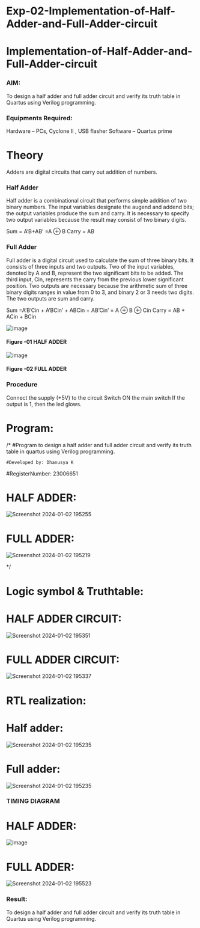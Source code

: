 # Exp-02-Implementation-of-Half-Adder-and-Full-Adder-circuit

# Implementation-of-Half-Adder-and-Full-Adder-circuit
### AIM:
To design a half adder and full adder circuit and verify its truth table in Quartus using Verilog programming.

### Equipments Required:
Hardware – PCs, Cyclone II , USB flasher
Software – Quartus prime
# Theory
Adders are digital circuits that carry out addition of numbers.

### Half Adder
Half adder is a combinational circuit that performs simple addition of two binary numbers. The input variables designate the augend and addend bits; the output variables produce the sum and carry. It is necessary to specify two output variables because the result may consist of two binary digits.

Sum = A’B+AB’ =A ⊕ B Carry = AB

### Full Adder
Full adder is a digital circuit used to calculate the sum of three binary bits. It consists of three inputs and two outputs. Two of the input variables, denoted by A and B, represent the two significant bits to be added. The third input, Cin, represents the carry from the previous lower significant position. Two outputs are necessary because the arithmetic sum of three binary digits ranges in value from 0 to 3, and binary 2 or 3 needs two digits. The two outputs are sum and carry.

Sum =A’B’Cin + A’BCin’ + ABCin + AB’Cin’ = A ⊕ B ⊕ Cin Carry = AB + ACin + BCin

 ![image](https://user-images.githubusercontent.com/36288975/163552156-a13e5a56-c638-4110-97d9-8896907c8d25.png)

#### Figure -01 HALF ADDER 


![image](https://user-images.githubusercontent.com/36288975/163552057-b3547877-6d07-45b4-b7e0-bcfebfad9e1d.png)

#### Figure -02 FULL ADDER 

### Procedure

Connect the supply (+5V) to the circuit
Switch ON the main switch
If the output is 1, then the led glows.
### 
# Program:
/*
#Program to design a half adder and full adder circuit and verify its truth table in quartus using Verilog programming.
~~~
#Developed by: Dhanusya K
~~~
#RegisterNumber: 23006651 
# HALF ADDER:
![Screenshot 2024-01-02 195255](https://github.com/Dhanu654/Exp-02-Implementation-of-Half-Adder-and-Full-Adder-circuit/assets/148514965/4571a969-d436-4346-a8bb-eb06dc18b929)
# FULL ADDER:
![Screenshot 2024-01-02 195219](https://github.com/Dhanu654/Exp-02-Implementation-of-Half-Adder-and-Full-Adder-circuit/assets/148514965/3b253355-ade2-41ec-a12f-5788a1cd8a3f)

*/
# Logic symbol & Truthtable:
# HALF ADDER CIRCUIT:
![Screenshot 2024-01-02 195351](https://github.com/Dhanu654/Exp-02-Implementation-of-Half-Adder-and-Full-Adder-circuit/assets/148514965/6dd64fb7-2ac5-45b6-a3ae-db61bd9cee9f)
# FULL ADDER CIRCUIT:
![Screenshot 2024-01-02 195337](https://github.com/Dhanu654/Exp-02-Implementation-of-Half-Adder-and-Full-Adder-circuit/assets/148514965/54c70d10-92da-48c6-bc99-e09a45893c77)


# RTL realization:
# Half adder:
![Screenshot 2024-01-02 195235](https://github.com/Dhanu654/Exp-02-Implementation-of-Half-Adder-and-Full-Adder-circuit/assets/148514965/2f49d343-9eda-4762-b06b-fd9441c4a999)
# Full adder:
![Screenshot 2024-01-02 195235](https://github.com/Dhanu654/Exp-02-Implementation-of-Half-Adder-and-Full-Adder-circuit/assets/148514965/23a47742-ff0f-40cb-a15b-40ffd815daf6)

### TIMING DIAGRAM
# HALF ADDER:
![image](https://github.com/Dhanu654/Exp-02-Implementation-of-Half-Adder-and-Full-Adder-circuit/assets/148514965/cc605c0d-027a-415f-9edc-87c93f04baa7)

# FULL ADDER:
![Screenshot 2024-01-02 195523](https://github.com/Dhanu654/Exp-02-Implementation-of-Half-Adder-and-Full-Adder-circuit/assets/148514965/6c2bf331-80c3-45c0-a063-b6c58935039e)


### Result:
To design a half adder and full adder circuit and verify its truth table in Quartus using Verilog programming.
